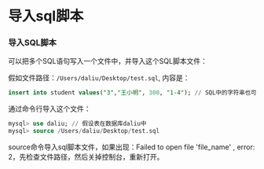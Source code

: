 # 导入sql脚本

### 导入SQL脚本

可以把多个SQL语句写入一个文件中，并导入这个SQL脚本文件：

假如文件路径：`/Users/daliu/Desktop/test.sql`, 内容是：

```sql
insert into student values("3","王小明", 300, "1-4"); // SQL中的字符串也可以用单引号
```

通过命令行导入这个文件：

```sql
mysql> use daliu; // 假设表在数据库daliu中
mysql> source /Users/daliu/Desktop/test.sql
```

source命令导入sql脚本文件，如果出现：Failed to open file 'file_name' , error: 2，先检查文件路径，然后关掉控制台，重新打开。